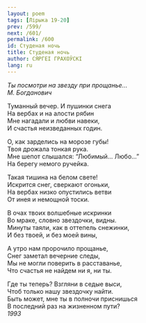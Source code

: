 ```yaml
---
layout: poem
tags: [Лірыка 19-20]
prev: /599/
next: /601/
permalink: /600
id: Студеная ночь
title: Студеная ночь
author: СЯРГЕІ ГРАХОЎСКІ
lang: ru
---
```



*Ты посмотри на звезду при прощанье...  
М. Богданович*  

Туманный вечер. И пушинки снега  
На вербах и на алости рябин  
Мне нагадали и любви навеки,  
И счастья неизведанных годин.  

О, как зарделись на морозе губы!  
Твоя дрожала тонкая рука.  
Мне шепот слышался: “Любимый... Любо...”  
На берегу немого ручейка.  

Такая тишина на белом свете!  
Искрится снег, сверкают огоньки,  
На вербах низко опустились ветви  
От инея и немощной тоски.  

В очах твоих волшебные искринки  
Во мраке, словно звездочки, видны.  
Минуты таяли, как в оттепель снежинки,  
И без твоей, и без моей вины,  

А утро нам пророчило прощанье,  
Снег заметал вечерние следы,  
Мы не могли поверить в расставанье,  
Что счастья не найдем ни я, ни ты.  

Где ты теперь? Взгляни в седые выси,  
Чтоб только нашу звездочку найти.  
Быть может, мне ты в полночи приснишься  
В последний раз на жизненном пути?  
*1993*  
